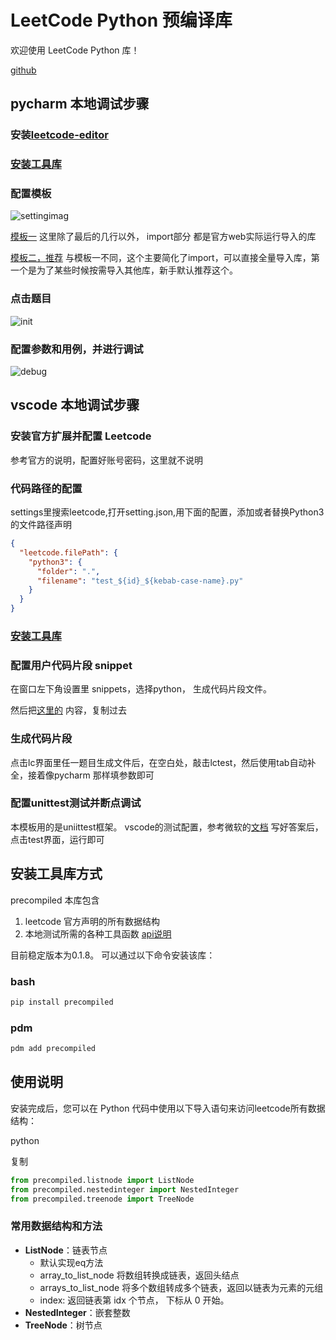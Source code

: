 # LeetCode Python 预编译库

欢迎使用 LeetCode Python 库！

[github](https://github.com/zonewave/leetcode-precompiled)

## pycharm 本地调试步骤

### 安装[leetcode-editor](https://github.com/shuzijun/leetcode-editor)

### [安装工具库](#安装工具库方式)

### 配置模板

![settingimag](https://github.com/zonewave/leetcode-precompiled/blob/master/py/img/templatesetting.jpg)

[模板一](https://github.com/zonewave/leetcode-precompiled/blob/master/py/jetbrain_editor_template.md)
这里除了最后的几行以外， import部分 都是官方web实际运行导入的库

[模板二，推荐](https://github.com/zonewave/leetcode-precompiled/blob/master/py/jetbrain_editor_template2.md)
与模板一不同，这个主要简化了import，可以直接全量导入库，第一个是为了某些时候按需导入其他库，新手默认推荐这个。

### 点击题目

![init](https://github.com/zonewave/leetcode-precompiled/blob/master/py/img/init.jpg)

### 配置参数和用例，并进行调试

![debug](https://github.com/zonewave/leetcode-precompiled/blob/master/py/img/debug.jpg)

## vscode 本地调试步骤

### 安装官方扩展并配置 Leetcode

参考官方的说明，配置好账号密码，这里就不说明

### 代码路径的配置

settings里搜索leetcode,打开setting.json,用下面的配置，添加或者替换Python3的文件路径声明

```json
{
  "leetcode.filePath": {
    "python3": {
      "folder": ".",
      "filename": "test_${id}_${kebab-case-name}.py"
    }
  }
}
```

### [安装工具库](#安装工具库方式)

### 配置用户代码片段 snippet

在窗口左下角设置里 snippets，选择python， 生成代码片段文件。

然后把[这里的](https://github.com/zonewave/leetcode-precompiled/blob/master/py/python-snippets.json) 内容，复制过去

### 生成代码片段

点击lc界面里任一题目生成文件后，在空白处，敲击lctest，然后使用tab自动补全，接着像pycharm 那样填参数即可

### 配置unittest测试并断点调试

本模板用的是uniittest框架。
vscode的测试配置，参考微软的[文档](https://vscode.github.net.cn/docs/python/testing#_configure-tests)
写好答案后，点击test界面，运行即可

## 安装工具库方式
precompiled
本库包含

1. leetcode 官方声明的所有数据结构
2. 本地测试所需的各种工具函数 [api说明](#常用数据结构和方法)

目前稳定版本为0.1.8。
可以通过以下命令安装该库：

### bash

``` sh
pip install precompiled  
```  

### pdm

```sh  
pdm add precompiled
```  

## 使用说明

安装完成后，您可以在 Python 代码中使用以下导入语句来访问leetcode所有数据结构：

python

复制

```python  
from precompiled.listnode import ListNode
from precompiled.nestedinteger import NestedInteger
from precompiled.treenode import TreeNode
```  

### 常用数据结构和方法

- **ListNode**：链表节点
    - 默认实现eq方法
    - array_to_list_node 将数组转换成链表，返回头结点
    - arrays_to_list_node 将多个数组转成多个链表，返回以链表为元素的元组
    - index: 返回链表第 idx 个节点， 下标从 0 开始。
- **NestedInteger**：嵌套整数
- **TreeNode**：树节点  
